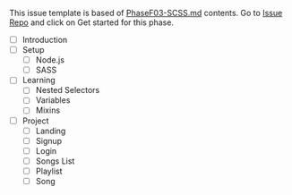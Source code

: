 This issue template is based of [PhaseF03-SCSS.md](./PhaseF03-SCSS.md) contents. Go to [Issue Repo](https://github.com/Star-Academy/codestar-intern-issues/issues/new/choose) and click on Get started for this phase.

- [ ] Introduction
- [ ] Setup
  - [ ] Node.js
  - [ ] SASS
- [ ] Learning
  - [ ] Nested Selectors
  - [ ] Variables
  - [ ] Mixins
- [ ] Project
  - [ ] Landing
  - [ ] Signup
  - [ ] Login
  - [ ] Songs List
  - [ ] Playlist
  - [ ] Song
